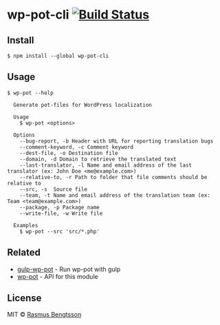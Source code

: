 # wp-pot-cli [![Build Status](https://travis-ci.org/rasmusbe/wp-pot-cli.svg?branch=master)](https://travis-ci.org/rasmusbe/wp-pot-cli)

## Install

```
$ npm install --global wp-pot-cli
```

## Usage

```
$ wp-pot --help

  Generate pot-files for WordPress localization

  Usage
    $ wp-pot <options>

  Options
    --bug-report, -b Header with URL for reporting translation bugs
    --comment-keyword, -c Comment keyword
    --dest-file, -o Destination file
    --domain, -d Domain to retrieve the translated text
    --last-translator, -l Name and email address of the last translator (ex: John Doe <me@example.com>)
    --relative-to, -r Path to folder that file comments should be relative to
    --src, -s  Source file
    --team, -t Name and email address of the translation team (ex: Team <team@example.com>)
    --package, -p Package name
    --write-file, -w Write file

  Examples
    $ wp-pot --src 'src/*.php'
```

## Related

- [gulp-wp-pot](https://github.com/rasmusbe/gulp-wp-pot) - Run wp-pot with gulp
- [wp-pot](https://github.com/rasmusbe/wp-pot) - API for this module

## License

MIT © [Rasmus Bengtsson](https://github.com/rasmusbe)
